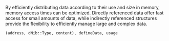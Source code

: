 By efficiently distributing data according to their use and size in memory, memory access times can be optimized. Directly referenced data offer fast access for small amounts of data, while indirectly referenced structures provide the flexibility to efficiently manage large and complex data.
```mDm
(address, dNib::Type, content), defineData, usage
```